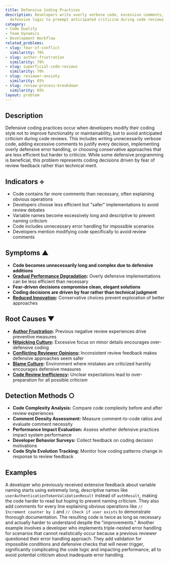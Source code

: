 ```yaml
---
title: Defensive Coding Practices
description: Developers write overly verbose code, excessive comments, or unnecessary
  defensive logic to preempt anticipated criticism during code reviews.
category:
- Code Quality
- Team Dynamics
- Development Workflow
related_problems:
- slug: fear-of-conflict
  similarity: 70%
- slug: author-frustration
  similarity: 70%
- slug: superficial-code-reviews
  similarity: 70%
- slug: reviewer-anxiety
  similarity: 65%
- slug: review-process-breakdown
  similarity: 65%
layout: problem
---
```


## Description

Defensive coding practices occur when developers modify their coding style not to improve functionality or maintainability, but to avoid anticipated criticism during code reviews. This includes writing unnecessarily verbose code, adding excessive comments to justify every decision, implementing overly defensive error handling, or choosing conservative approaches that are less efficient but harder to criticize. While some defensive programming is beneficial, this problem represents coding decisions driven by fear of review feedback rather than technical merit.

## Indicators ⟡

- Code contains far more comments than necessary, often explaining obvious operations
- Developers choose less efficient but "safer" implementations to avoid review debates
- Variable names become excessively long and descriptive to prevent naming criticism
- Code includes unnecessary error handling for impossible scenarios
- Developers mention modifying code specifically to avoid review comments

## Symptoms ▲

- **Code becomes unnecessarily long and complex due to defensive additions**
- **[Gradual Performance Degradation](gradual-performance-degradation.md):** Overly defensive implementations can be less efficient than necessary
- **Fear-driven decisions compromise clean, elegant solutions**
- **Coding decisions are driven by fear rather than technical judgment**
- **[Reduced Innovation](reduced-innovation.md):** Conservative choices prevent exploration of better approaches

## Root Causes ▼

- **[Author Frustration](author-frustration.md):** Previous negative review experiences drive preventive measures
- **[Nitpicking Culture](nitpicking-culture.md):** Excessive focus on minor details encourages over-defensive coding
- **[Conflicting Reviewer Opinions](conflicting-reviewer-opinions.md):** Inconsistent review feedback makes defensive approaches seem safer
- **[Blame Culture](blame-culture.md):** Environment where mistakes are criticized harshly encourages defensive measures
- **[Code Review Inefficiency](code-review-inefficiency.md):** Unclear expectations lead to over-preparation for all possible criticism

## Detection Methods ○

- **Code Complexity Analysis:** Compare code complexity before and after review experiences
- **Comment Density Assessment:** Measure comment-to-code ratios and evaluate comment necessity
- **Performance Impact Evaluation:** Assess whether defensive practices impact system performance
- **Developer Behavior Surveys:** Collect feedback on coding decision motivations
- **Code Style Evolution Tracking:** Monitor how coding patterns change in response to review feedback

## Examples

A developer who previously received extensive feedback about variable naming starts using extremely long, descriptive names like `userAuthenticationTokenValidationResult` instead of `authResult`, making the code harder to read but hoping to prevent naming criticism. They also add comments for every line explaining obvious operations like `// Increment counter by 1` and `// Check if user exists` to demonstrate thorough documentation. The resulting code is twice as long as necessary and actually harder to understand despite the "improvements." Another example involves a developer who implements triple-nested error handling for scenarios that cannot realistically occur because a previous reviewer questioned their error handling approach. They add validation for impossible conditions and defensive checks that will never trigger, significantly complicating the code logic and impacting performance, all to avoid potential criticism about inadequate error handling.